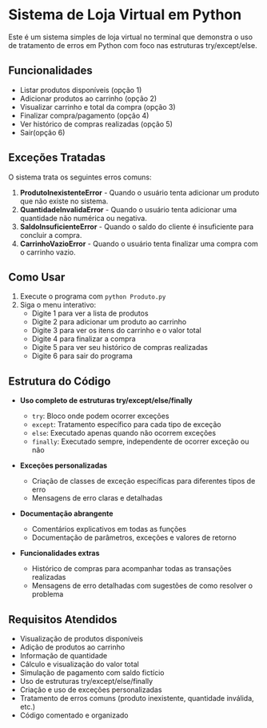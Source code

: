 # Sistema de Loja Virtual em Python

Este é um sistema simples de loja virtual no terminal que demonstra o uso de tratamento de erros em Python com foco nas estruturas try/except/else.

## Funcionalidades

- Listar produtos disponíveis (opção 1)
- Adicionar produtos ao carrinho (opção 2)
- Visualizar carrinho e total da compra (opção 3)
- Finalizar compra/pagamento (opção 4)
- Ver histórico de compras realizadas (opção 5)
- Sair(opção 6)

## Exceções Tratadas

O sistema trata os seguintes erros comuns:

1. **ProdutoInexistenteError** - Quando o usuário tenta adicionar um produto que não existe no sistema.
2. **QuantidadeInvalidaError** - Quando o usuário tenta adicionar uma quantidade não numérica ou negativa.
3. **SaldoInsuficienteError** - Quando o saldo do cliente é insuficiente para concluir a compra.
4. **CarrinhoVazioError** - Quando o usuário tenta finalizar uma compra com o carrinho vazio.

## Como Usar

1. Execute o programa com `python Produto.py`
2. Siga o menu interativo:
   - Digite 1 para ver a lista de produtos
   - Digite 2 para adicionar um produto ao carrinho
   - Digite 3 para ver os itens do carrinho e o valor total
   - Digite 4 para finalizar a compra
   - Digite 5 para ver seu histórico de compras realizadas
   - Digite 6 para sair do programa

## Estrutura do Código

- **Uso completo de estruturas try/except/else/finally**
  - `try`: Bloco onde podem ocorrer exceções
  - `except`: Tratamento específico para cada tipo de exceção
  - `else`: Executado apenas quando não ocorrem exceções
  - `finally`: Executado sempre, independente de ocorrer exceção ou não

- **Exceções personalizadas**
  - Criação de classes de exceção específicas para diferentes tipos de erro
  - Mensagens de erro claras e detalhadas

- **Documentação abrangente**
  - Comentários explicativos em todas as funções
  - Documentação de parâmetros, exceções e valores de retorno

- **Funcionalidades extras**
  - Histórico de compras para acompanhar todas as transações realizadas
  - Mensagens de erro detalhadas com sugestões de como resolver o problema

## Requisitos Atendidos

- Visualização de produtos disponíveis
- Adição de produtos ao carrinho
- Informação de quantidade
- Cálculo e visualização do valor total
- Simulação de pagamento com saldo fictício
- Uso de estruturas try/except/else/finally
- Criação e uso de exceções personalizadas
- Tratamento de erros comuns (produto inexistente, quantidade inválida, etc.)
- Código comentado e organizado 
